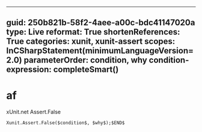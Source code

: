 ----
guid: 250b821b-58f2-4aee-a00c-bdc41147020a
type: Live
reformat: True
shortenReferences: True
categories: xunit, xunit-assert
scopes: InCSharpStatement(minimumLanguageVersion=2.0)
parameterOrder: condition, why
condition-expression: completeSmart()
----

# af

xUnit.net Assert.False

```
Xunit.Assert.False($condition$, $why$);$END$
```
